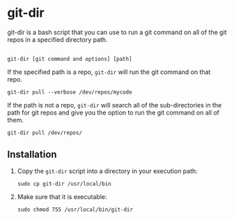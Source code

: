 # git-dir
git-dir is a bash script that you can use to run a git command on all of the git repos in a specified directory path.

## 

`git-dir [git command and options] [path]`

If the specified path is a repo, `git-dir` will run the git command on that repo.

`git-dir pull --verbose /dev/repos/mycode`

If the path is not a repo, `git-dir` will search all of the sub-directories in the path for git repos and give you the option to run the git command on all of them.

`git-dir pull /dev/repos/`

## Installation

1. Copy the `git-dir` script into a directory in your execution path:

    `sudo cp git-dir /usr/local/bin`

2. Make sure that it is executable:

    `sudo chmod 755 /usr/local/bin/git-dir`
